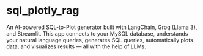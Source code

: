 # sql_plotly_rag
An AI-powered SQL-to-Plot generator built with LangChain, Groq (Llama 3), and Streamlit. This app connects to your MySQL database, understands your natural language queries, generates SQL queries, automatically plots data, and visualizes results — all with the help of LLMs.

